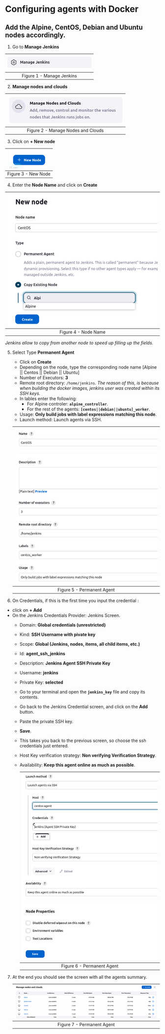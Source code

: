 # Configuring agents with Docker

## Add the Alpine, CentOS, Debian and Ubuntu nodes accordingly.

1. Go to **Manage Jenkins** 

  |![jenkins](../installation/images/jenkins_node_setup_01.png)|
  |:--:|
  |Figure 1 - Manage Jenkins|

2. **Manage nodes and clouds**

  |![jenkins](../installation/images/jenkins_node_setup_02.png)|
  |:--:|
  |Figure 2 - Manage Nodes and Clouds|

3. Click on **+ New node**

  |![jenkins](../installation/images/jenkins_node_setup_03.png)|
  |:--:|
  |Figure 3 - New Node|

4. Enter the **Node Name** and click on **Create**

  |![jenkins](../installation/images/jenkins_node_setup_04.png)|
  |:--:|
  |Figure 4 - Node Name|

  _Jenkins allow to copy from another node to speed up filling up the fields._

5. Select Type **Permanent Agent**
   - Click on **Create**
   - Depending on the node, type the corresponding node name [Alpine || Centos || Debian || Ubuntu]
   - Number of Executors: **3**
   - Remote root directory: `/home/jenkins`. _The reason of this, is because when building the docker images, jenkins user was created within its SSH keys._
   - In lables enter the following:
     - For Alpine controler: **`alpine_controller`**.
     - For the rest of the agents: **`[centos||debian||ubuntu]_worker`**.
   - Usage: **Only build jobs with label expressions matching this node**.
   - Launch method: Launch agents via SSH.

    |![jenkins](../installation/images/jenkins_node_setup_05.png)|
    |:--:|
    |Figure 5 - Permanent Agent|

6. On Credentials, if this is the first time you input the credential :
  - click on **+ Add**
  - On the Jenkins Credentials Provider: Jenkins Screen.
    - Domain: **Global credentials (unrestricted)**
    - Kind: **SSH Username with pivate key**
    - Scope: **Global (Jenkins, nodes, items, all child items, etc.)**
    - Id: **agent_ssh_jenkins**
    - Description: **Jenkins Agent SSH Private Key**
    - Username: **jenkins**
    - Private Key: **selected**
    - Go to your terminal and open the **`jenkins_key`** file and copy its contents.
    - Go back to the Jenkins Credential screen, and click on the **Add** button. 
    - Paste the private SSH key.
    - **Save**.
    - This takes you back to the previous screen, so choose the ssh credentials just entered.
    - Host Key verification strategy: **Non verifying Verification Strategy**.
    - Availability: **Keep this agent online as much as possible**. 

      |![jenkins](../installation/images/jenkins_node_setup_06.png)|
      |:--:|
      |Figure 6 - Permanent Agent|

7. At the end you should see the screen with all the agents summary.

    |![jenkins](../installation/images/jenkins_node_setup_07.png)|
    |:--:|
    |Figure 7 - Permanent Agent|

